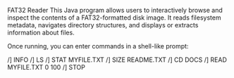 FAT32 Reader
This Java program allows users to interactively browse and inspect the contents of a FAT32-formatted disk image. It reads filesystem metadata, navigates directory structures, and displays or extracts information about files.

Once running, you can enter commands in a shell-like prompt:

/] INFO
/] LS
/] STAT MYFILE.TXT
/] SIZE README.TXT
/] CD DOCS
/] READ MYFILE.TXT 0 100
/] STOP
